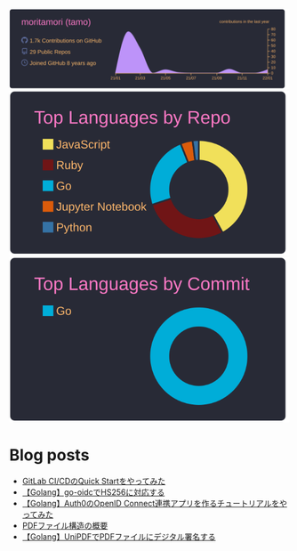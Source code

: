 [![](https://raw.githubusercontent.com/moritamori/moritamori/master/profile-summary-card-output/dracula/0-profile-details.svg)](https://github.com/vn7n24fzkq/github-profile-summary-cards)
[![](https://raw.githubusercontent.com/moritamori/moritamori/master/profile-summary-card-output/dracula/1-repos-per-language.svg)](https://github.com/vn7n24fzkq/github-profile-summary-cards)
[![](https://raw.githubusercontent.com/moritamori/moritamori/master/profile-summary-card-output/dracula/2-most-commit-language.svg)](https://github.com/vn7n24fzkq/github-profile-summary-cards)

# Blog posts
<!-- BLOG-POST-LIST:START -->
- [GitLab CI/CDのQuick Startをやってみた](https://simple-minds-think-alike.moritamorie.com/entry/gitlab-cicd-quick-start)
- [【Golang】go-oidcでHS256に対応する](https://simple-minds-think-alike.moritamorie.com/entry/go-oidc-with-hs256)
- [【Golang】Auth0のOpenID Connect連携アプリを作るチュートリアルをやってみた](https://simple-minds-think-alike.moritamorie.com/entry/go-oidc-with-auth0)
- [PDFファイル構造の概要](https://simple-minds-think-alike.moritamorie.com/entry/pdf-structure)
- [【Golang】UniPDFでPDFファイルにデジタル署名する](https://simple-minds-think-alike.moritamorie.com/entry/digital-signature-with-unipdf)
<!-- BLOG-POST-LIST:END -->
